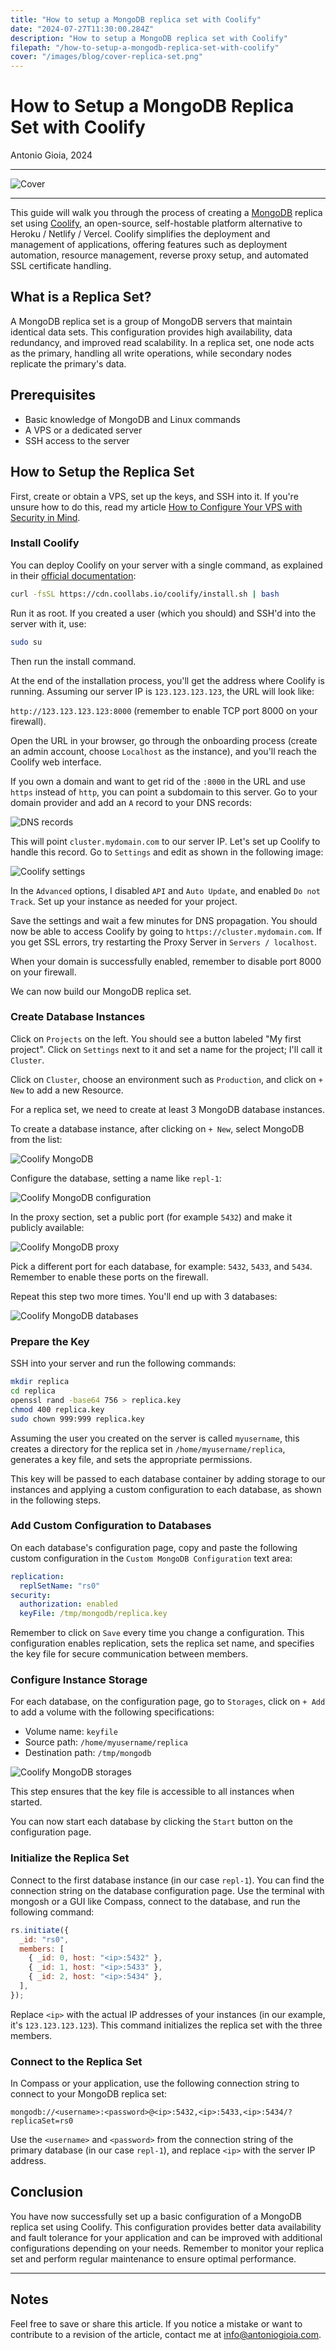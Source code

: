 ```yaml
---
title: "How to setup a MongoDB replica set with Coolify"
date: "2024-07-27T11:30:00.284Z"
description: "How to setup a MongoDB replica set with Coolify"
filepath: "/how-to-setup-a-mongodb-replica-set-with-coolify"
cover: "/images/blog/cover-replica-set.png"
---
```


# How to Setup a MongoDB Replica Set with Coolify

Antonio Gioia, 2024

---

![Cover](https://antoniogioia.com/images/blog/cover-replica-set.png)

---

This guide will walk you through the process of creating a [MongoDB](https://www.mongodb.com) replica set using [Coolify](https://coolify.io), an open-source, self-hostable platform alternative to Heroku / Netlify / Vercel. Coolify simplifies the deployment and management of applications, offering features such as deployment automation, resource management, reverse proxy setup, and automated SSL certificate handling.

## What is a Replica Set?

A MongoDB replica set is a group of MongoDB servers that maintain identical data sets. This configuration provides high availability, data redundancy, and improved read scalability. In a replica set, one node acts as the primary, handling all write operations, while secondary nodes replicate the primary's data.

## Prerequisites

- Basic knowledge of MongoDB and Linux commands
- A VPS or a dedicated server
- SSH access to the server

## How to Setup the Replica Set

First, create or obtain a VPS, set up the keys, and SSH into it. If you're unsure how to do this, read my article [How to Configure Your VPS with Security in Mind](https://www.antoniogioia.com/how-to-configure-your-vps-with-security).

### Install Coolify

You can deploy Coolify on your server with a single command, as explained in their [official documentation](https://coolify.io/self-hosted):

```bash
curl -fsSL https://cdn.coollabs.io/coolify/install.sh | bash
```

Run it as root. If you created a user (which you should) and SSH'd into the server with it, use:

```bash
sudo su
```

Then run the install command.

At the end of the installation process, you'll get the address where Coolify is running. Assuming our server IP is `123.123.123.123`, the URL will look like:

`http://123.123.123.123:8000` (remember to enable TCP port 8000 on your firewall).

Open the URL in your browser, go through the onboarding process (create an admin account, choose `Localhost` as the instance), and you'll reach the Coolify web interface.

If you own a domain and want to get rid of the `:8000` in the URL and use `https` instead of `http`, you can point a subdomain to this server. Go to your domain provider and add an `A` record to your DNS records:

![DNS records](https://antoniogioia.com/images/blog/coolify-step-0-b.png)

This will point `cluster.mydomain.com` to our server IP. Let's set up Coolify to handle this record. Go to `Settings` and edit as shown in the following image:

![Coolify settings](https://antoniogioia.com/images/blog/coolify-step-0-a.png)

In the `Advanced` options, I disabled `API` and `Auto Update`, and enabled `Do not Track`. Set up your instance as needed for your project.

Save the settings and wait a few minutes for DNS propagation. You should now be able to access Coolify by going to `https://cluster.mydomain.com`. If you get SSL errors, try restarting the Proxy Server in `Servers / localhost`.

When your domain is successfully enabled, remember to disable port 8000 on your firewall.

We can now build our MongoDB replica set.

### Create Database Instances

Click on `Projects` on the left. You should see a button labeled "My first project". Click on `Settings` next to it and set a name for the project; I'll call it `Cluster`.

Click on `Cluster`, choose an environment such as `Production`, and click on `+ New` to add a new Resource.

For a replica set, we need to create at least 3 MongoDB database instances.

To create a database instance, after clicking on `+ New`, select MongoDB from the list:

![Coolify MongoDB](https://antoniogioia.com/images/blog/coolify-step-1-a.png)

Configure the database, setting a name like `repl-1`:

![Coolify MongoDB configuration](https://antoniogioia.com/images/blog/coolify-step-1-b.png)

In the proxy section, set a public port (for example `5432`) and make it publicly available:

![Coolify MongoDB proxy](https://antoniogioia.com/images/blog/coolify-step-1-d.png)

Pick a different port for each database, for example: `5432`, `5433`, and `5434`. Remember to enable these ports on the firewall.

Repeat this step two more times. You'll end up with 3 databases:

![Coolify MongoDB databases](https://antoniogioia.com/images/blog/coolify-step-1-c.png)

### Prepare the Key

SSH into your server and run the following commands:

```bash
mkdir replica
cd replica
openssl rand -base64 756 > replica.key
chmod 400 replica.key
sudo chown 999:999 replica.key
```

Assuming the user you created on the server is called `myusername`, this creates a directory for the replica set in `/home/myusername/replica`, generates a key file, and sets the appropriate permissions.

This key will be passed to each database container by adding storage to our instances and applying a custom configuration to each database, as shown in the following steps.

### Add Custom Configuration to Databases

On each database's configuration page, copy and paste the following custom configuration in the `Custom MongoDB Configuration` text area:

```yaml
replication:
  replSetName: "rs0"
security:
  authorization: enabled
  keyFile: /tmp/mongodb/replica.key
```

Remember to click on `Save` every time you change a configuration. This configuration enables replication, sets the replica set name, and specifies the key file for secure communication between members.

### Configure Instance Storage

For each database, on the configuration page, go to `Storages`, click on `+ Add` to add a volume with the following specifications:

- Volume name: `keyfile`
- Source path: `/home/myusername/replica`
- Destination path: `/tmp/mongodb`

![Coolify MongoDB storages](https://antoniogioia.com/images/blog/coolify-step-2-a.png)

This step ensures that the key file is accessible to all instances when started.

You can now start each database by clicking the `Start` button on the configuration page.

### Initialize the Replica Set

Connect to the first database instance (in our case `repl-1`). You can find the connection string on the database configuration page. Use the terminal with mongosh or a GUI like Compass, connect to the database, and run the following command:

```javascript
rs.initiate({
  _id: "rs0",
  members: [
    { _id: 0, host: "<ip>:5432" },
    { _id: 1, host: "<ip>:5433" },
    { _id: 2, host: "<ip>:5434" },
  ],
});
```

Replace `<ip>` with the actual IP addresses of your instances (in our example, it's `123.123.123.123`). This command initializes the replica set with the three members.

### Connect to the Replica Set

In Compass or your application, use the following connection string to connect to your MongoDB replica set:

```
mongodb://<username>:<password>@<ip>:5432,<ip>:5433,<ip>:5434/?replicaSet=rs0
```

Use the `<username>` and `<password>` from the connection string of the primary database (in our case `repl-1`), and replace `<ip>` with the server IP address.

## Conclusion

You have now successfully set up a basic configuration of a MongoDB replica set using Coolify. This configuration provides better data availability and fault tolerance for your application and can be improved with additional configurations depending on your needs. Remember to monitor your replica set and perform regular maintenance to ensure optimal performance.

---

## Notes

Feel free to save or share this article. If you notice a mistake or want to contribute to a revision of the article, contact me at [info@antoniogioia.com](mailto:info@antoniogioia.com).
